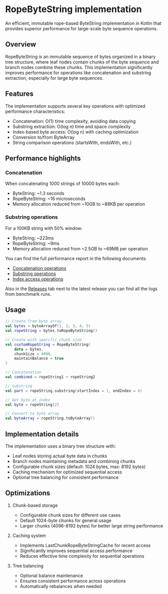 # RopeByteString implementation

An efficient, immutable rope-based ByteString implementation in Kotlin that provides superior performance for large-scale byte sequence operations.

## Overview

RopeByteString is an immutable sequence of bytes organized in a binary tree structure, where leaf nodes contain chunks of the byte sequence and branch nodes combine these chunks. This implementation significantly improves performance for operations like concatenation and substring extraction, especially for large byte sequences.

## Features

The implementation supports several key operations with optimized performance characteristics:

- Concatenation: O(1) time complexity, avoiding data copying
- Substring extraction: O(log n) time and space complexity
- Index-based byte access: O(log n) with caching optimization
- Conversion to/from ByteArray
- String comparison operations (startsWith, endsWith, etc.)

## Performance highlights

### Concatenation
When concatenating 1000 strings of 10000 bytes each:
- ByteString: ~1.3 seconds
- RopeByteString: ~16 microseconds
- Memory allocation reduced from ~10GB to ~88KB per operation

### Substring operations
For a 100KB string with 50% window:
- ByteString: ~223ms
- RopeByteString: ~9ms
- Memory allocation reduced from ~2.5GB to ~69MB per operation

You can find the full performance report in the following documents:
- [Concatenation operations](performance-analysis-concatenation.md)
- [Substring operations](performance-analysis-substring.md)
- [Index access operations](performance-analysis-index-access.md)

Also in the [Releases](https://github.com/DmitryNekrasov/RopeByteString/releases) tab next to the latest release you can find all the logs from benchmark runs.

## Usage

```kotlin
// Create from byte array
val bytes = byteArrayOf(1, 2, 3, 4, 5)
val ropeString = bytes.toRopeByteString()

// Create with specific chunk size
val customRopeString = RopeByteString(
    data = bytes,
    chunkSize = 4096,
    maintainBalance = true
)

// Concatenation
val combined = ropeString1 + ropeString2

// Substring
val part = ropeString.substring(startIndex = 1, endIndex = 4)

// Get byte at index
val byte = ropeString[2]

// Convert to byte array
val byteArray = ropeString.toByteArray()
```

## Implementation details

The implementation uses a binary tree structure with:
- Leaf nodes storing actual byte data in chunks
- Branch nodes maintaining metadata and combining chunks
- Configurable chunk sizes (default: 1024 bytes, max: 8192 bytes)
- Caching mechanism for optimized sequential access
- Optional tree balancing for consistent performance

## Optimizations

1. Chunk-based storage
    - Configurable chunk sizes for different use cases
    - Default 1024-byte chunks for general usage
    - Larger chunks (4096-8192 bytes) for better large string performance

2. Caching system
    - Implements LastChunkRopeByteStringCache for recent access
    - Significantly improves sequential access performance
    - Reduces effective time complexity for sequential operations

3. Tree balancing
    - Optional balance maintenance
    - Ensures consistent performance across operations
    - Automatically rebalances when needed